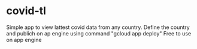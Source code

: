 # covid-tl

Simple app to view lattest covid data from any country.
Define the country and publich on ap engine using command "gcloud app deploy"
Free to use on app engine
